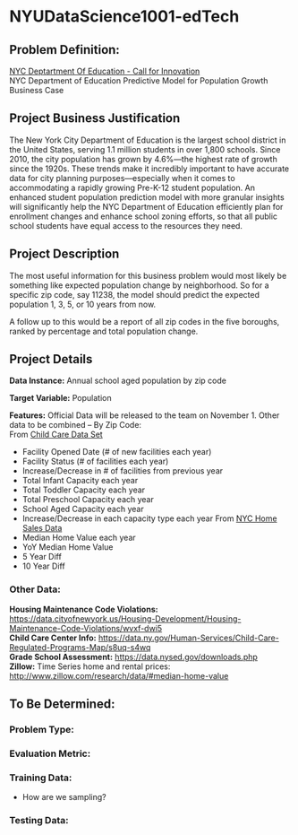 # NYUDataScience1001-edTech

## Problem Definition:

[NYC Deptartment Of Education - Call for Innovation](http://www.nyc.gov/html/cfi/html/DOE/index.html#collapse1)  
NYC Department of Education
Predictive Model for Population Growth Business Case

## Project Business Justification 	
The New York City Department of Education is the largest school district in the United States, serving 1.1 million students in over 1,800 schools. Since 2010, the city population has grown by 4.6%—the highest rate of growth since the 1920s. These trends make it incredibly important to have accurate data for city planning purposes—especially when it comes to accommodating a rapidly growing Pre-K-12 student population. An enhanced student population prediction model with more granular insights will significantly help the NYC Department of Education efficiently plan for enrollment changes and enhance school zoning efforts, so that all public school students have equal access to the resources they need.


## Project Description 
The most useful information for this business problem would most likely be something like expected population change by neighborhood.  So for a specific zip code, say 11238, the model should predict the expected population 1, 3, 5, or 10 years from now.  

A follow up to this would be a report of all zip codes in the five boroughs, ranked by percentage and total population change.

## Project Details

**Data Instance:**
Annual school aged population by zip code 

**Target Variable:**
	Population

**Features:**
	Official Data will be released to the team on November 1. 
	Other data to be combined – By Zip Code:  
		From 
[Child Care Data Set](https://data.ny.gov/Human-Services/Child-Care-Regulated-Programs-Map/s8uq-s4wq )    
* Facility Opened Date (# of new facilities each year) 
* Facility Status (# of facilities each year) 
* Increase/Decrease in # of facilities from previous year 
* Total Infant Capacity each year 
* Total Toddler Capacity each year 
* Total Preschool Capacity each year 
* School Aged Capacity each year 
* Increase/Decrease in each capacity type each year
From [NYC Home Sales Data](http://www1.nyc.gov/site/finance/taxes/property-annualized-sales-update.page) 
* Median Home Value each year 
* YoY Median Home Value 
* 5 Year Diff 
* 10 Year Diff 



### Other Data:
**Housing Maintenance Code Violations:** https://data.cityofnewyork.us/Housing-Development/Housing-Maintenance-Code-Violations/wvxf-dwi5  
**Child Care Center Info:**  https://data.ny.gov/Human-Services/Child-Care-Regulated-Programs-Map/s8uq-s4wq  
**Grade School Assessment:** https://data.nysed.gov/downloads.php  
**Zillow:** Time Series home and rental prices: http://www.zillow.com/research/data/#median-home-value  

## To Be Determined:
### Problem Type: 
### Evaluation Metric:
### Training Data: 
* How are we sampling?  

### Testing Data:
